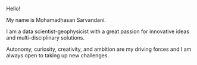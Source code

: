 
  Hello!

My name is Mohamadhasan Sarvandani.

I am a data scientist-geophysicist with a great passion for innovative ideas and multi-disciplinary solutions.  

Autonomy, curiosity, creativity, and ambition are my driving forces and I am always open to taking up new challenges. 

